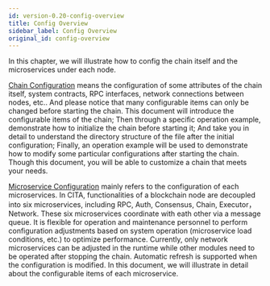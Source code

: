 ```yaml
---
id: version-0.20-config-overview
title: Config Overview
sidebar_label: Config Overview
original_id: config-overview
---
```


In this chapter, we will illustrate how to config the chain itself and the microservices under each node.

[Chain Configuration](./configuration/chain_config) means the configuration of some attributes of the chain itself, system contracts, RPC interfaces, network connections between nodes, etc.. And please notice that many configurable items can only be changed before starting the chain.
This document will introduce the configurable items of the chain;
Then through a specific operation example, demonstrate how to initialize the chain before starting it;
And take you in detail to understand the directory structure of the file after the initial configuration;
Finally, an operation example will be used to demonstrate how to modify some particular configurations after starting the chain.
Though this document, you will be able to customize a chain that meets your needs.

[Microservice Configuration](./configuration/service_config) mainly refers to the configuration of each microservices. In CITA, functionalities of a blockchain node are decoupled into six microservices, including RPC, Auth, Consensus, Chain, Executor，Network. These six microservices coordinate with eath other via a message queue.
It is flexible for operation and maintenance personnel to perform configuration adjustments based on system operation (microservice load conditions, etc.) to optimize performance.
Currently, only network microservices can be adjusted in the runtime while other modules need to be operated after stopping the chain. Automatic refresh is supported when the configuration is modified.
In this document, we will illustrate in detail about the configurable items of each microservice.
